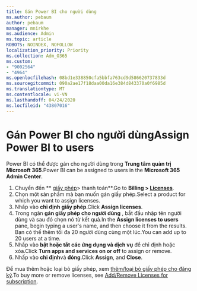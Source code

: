 ```yaml
---
title: Gán Power BI cho người dùng
ms.author: pebaum
author: pebaum
manager: mnirkhe
ms.audience: Admin
ms.topic: article
ROBOTS: NOINDEX, NOFOLLOW
localization_priority: Priority
ms.collection: Adm_O365
ms.custom:
- "9002564"
- "4964"
ms.openlocfilehash: 08bd1e338850cfa5bbfa763cd9d586620737833d
ms.sourcegitcommit: 090a2ae17f18daa00da16e384d843370a0f6985d
ms.translationtype: MT
ms.contentlocale: vi-VN
ms.lasthandoff: 04/24/2020
ms.locfileid: "43807016"
---
```

# <a name="assign-power-bi-to-users"></a><span data-ttu-id="f6315-102">Gán Power BI cho người dùng</span><span class="sxs-lookup"><span data-stu-id="f6315-102">Assign Power BI to users</span></span>

<span data-ttu-id="f6315-103">Power BI có thể được gán cho người dùng trong **Trung tâm quản trị Microsoft 365**.</span><span class="sxs-lookup"><span data-stu-id="f6315-103">Power BI can be assigned to users in the **Microsoft 365 Admin Center**.</span></span>  

1. <span data-ttu-id="f6315-104">Chuyển đến \*\* [giấy phép](https://go.microsoft.com/fwlink/p/?linkid=842264)> thanh toán\*\*.</span><span class="sxs-lookup"><span data-stu-id="f6315-104">Go to **Billing > [Licenses](https://go.microsoft.com/fwlink/p/?linkid=842264)**.</span></span>
2. <span data-ttu-id="f6315-105">Chọn một sản phẩm mà bạn muốn gán giấy phép.</span><span class="sxs-lookup"><span data-stu-id="f6315-105">Select a product for which you want to assign licenses.</span></span>
3. <span data-ttu-id="f6315-106">Nhấp vào **chỉ định giấy phép**.</span><span class="sxs-lookup"><span data-stu-id="f6315-106">Click **Assign licenses**.</span></span>
4. <span data-ttu-id="f6315-107">Trong ngăn **gán giấy phép cho người dùng** , bắt đầu nhập tên người dùng và sau đó chọn nó từ kết quả.</span><span class="sxs-lookup"><span data-stu-id="f6315-107">In the **Assign licenses to users** pane, begin typing a user's name, and then choose it from the results.</span></span> <span data-ttu-id="f6315-108">Bạn có thể thêm tối đa 20 người dùng cùng một lúc.</span><span class="sxs-lookup"><span data-stu-id="f6315-108">You can add up to 20 users at a time.</span></span>
5. <span data-ttu-id="f6315-109">Nhấp vào **bật hoặc tắt các ứng dụng và dịch vụ** để chỉ định hoặc xóa.</span><span class="sxs-lookup"><span data-stu-id="f6315-109">Click **Turn apps and services on or off** to assign or remove.</span></span>
6. <span data-ttu-id="f6315-110">Nhấp vào **chỉ định**và **đóng**.</span><span class="sxs-lookup"><span data-stu-id="f6315-110">Click **Assign**, and **Close**.</span></span>

<span data-ttu-id="f6315-111">Để mua thêm hoặc loại bỏ giấy phép, xem [thêm/loại bỏ giấy phép cho đăng ký](https://docs.microsoft.com/microsoft-365/commerce/licenses/buy-licenses?view=o365-worldwide#add-or-remove-licenses-for-your-business-subscription).</span><span class="sxs-lookup"><span data-stu-id="f6315-111">To buy more or remove licenses, see [Add/Remove Licenses for subscription](https://docs.microsoft.com/microsoft-365/commerce/licenses/buy-licenses?view=o365-worldwide#add-or-remove-licenses-for-your-business-subscription).</span></span>
